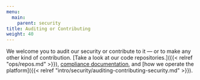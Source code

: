 ```yaml
---
menu:
  main:
    parent: security
title: Auditing or Contributing
weight: 40
---
```


We welcome you to audit our security or contribute to it — or to make any other kind of contribution. [Take a look at our code repositories.]({{< relref "ops/repos.md" >}}), [compliance documentation](https://compliance.cloud.gov), and [how we operate the platform]({{< relref "intro/security/auditing-contributing-security.md" >}}).
